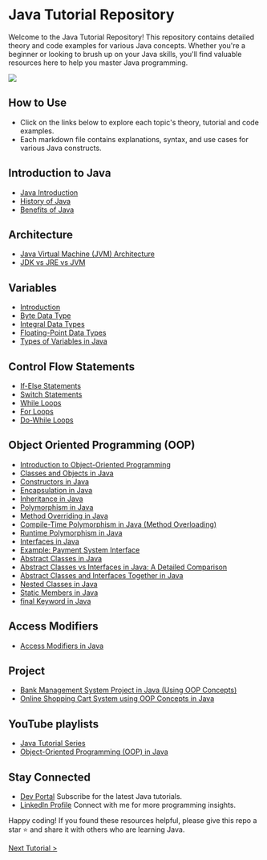 # Java Tutorial Repository
Welcome to the Java Tutorial Repository! This repository contains detailed theory and code examples for various Java concepts. Whether you're a beginner or looking to brush up on your Java skills, you'll find valuable resources here to help you master Java programming.

[![](https://markdown-videos-api.jorgenkh.no/youtube/dWtt8E7VALY)](https://youtu.be/dWtt8E7VALY)

## How to Use
* Click on the links below to explore each topic's theory, tutorial and code examples.
* Each markdown file contains explanations, syntax, and use cases for various Java constructs.

## Introduction to Java
- [Java Introduction](introduction-to-java/JavaIntroduction.md)
- [History of Java](introduction-to-java/JavaHistory.md)
- [Benefits of Java](introduction-to-java/JavaBenefits.md)

## Architecture
- [Java Virtual Machine (JVM) Architecture](architecture/jvm-architecture/JVMArchitecture.md)
- [JDK vs JRE vs JVM](architecture/jdk-jre-jvm/JDKvsJREvsJVM.md)

## Variables
- [Introduction](variables/IntroductionToVaraibles.md)
- [Byte Data Type](variables/ByteDataType.md)
- [Integral Data Types](variables/IntegralDataTypes.md)
- [Floating-Point Data Types](variables/FloatingPointDataType.md)
- [Types of Variables in Java](variables/VariablesTypes.md)

## Control Flow Statements
- [If-Else Statements](control-flow-statements/if-else/IfElseTheory.md)
- [Switch Statements](control-flow-statements/switch/SwitchTheory.md)
- [While Loops](control-flow-statements/loops/while-loop/WhileLoopTheory.md)
- [For Loops](control-flow-statements/loops/for-loop/ForLoopTheory.md)
- [Do-While Loops](control-flow-statements/loops/do-while-loop/DoWhileLoopTheory.md)

## Object Oriented Programming (OOP)
- [Introduction to Object-Oriented Programming](object-oriented-programming/introduction-to-oop/IntroductionToOOP.md)
- [Classes and Objects in Java](object-oriented-programming/classes-and-objects/ClassesAndObjects.md)
- [Constructors in Java](object-oriented-programming/constructors/Constructors.md)
- [Encapsulation in Java](object-oriented-programming/encapsulation/Encapsulation.md)
- [Inheritance in Java](object-oriented-programming/inheritance/Inheritance.md)
- [Polymorphism in Java](object-oriented-programming/polymorphism/Polymorphism.md)
- [Method Overriding in Java](object-oriented-programming/method-overriding/MethodOverriding.md)
- [Compile-Time Polymorphism in Java (Method Overloading)](object-oriented-programming/method-overloading/MethodOverloading.md)
- [Runtime Polymorphism in Java](object-oriented-programming/runtime-polymorphism/RuntimePolymorphism.md)
- [Interfaces in Java](object-oriented-programming/interfaces/Interfaces.md)
- [Example: Payment System Interface](object-oriented-programming/interfaces/InterfacesExample.md)
- [Abstract Classes in Java](object-oriented-programming/abstract/AbstractClasses.md)
- [Abstract Classes vs Interfaces in Java: A Detailed Comparison](object-oriented-programming/abstractclassesvsinterfaces/AbstractClassesVsInterfaces.md)
- [Abstract Classes and Interfaces Together in Java](object-oriented-programming/abstractandinterfaces/AbstractAndInterfaces.md)
- [Nested Classes in Java](object-oriented-programming/nestedclasses/NestedClasses.md)
- [Static Members in Java](object-oriented-programming/static-members/StaticMembers.md)
- [final Keyword in Java](final/finalKeyword.md)

## Access Modifiers
- [Access Modifiers in Java](access-modifiers/AccessModifiers.md)

## Project
- [Bank Management System Project in Java (Using OOP Concepts)](project/BankMgmtSystem.md)
- [Online Shopping Cart System using OOP Concepts in Java](project/OnlineShoppingCartSystem.md)

## YouTube playlists
* [Java Tutorial Series](https://www.youtube.com/playlist?list=PLKrxcqbQdCgZDkAiCs6uGFK7yzhFkjNJU)
* [Object-Oriented Programming (OOP) in Java](https://www.youtube.com/playlist?list=PLKrxcqbQdCgbF2t_O8w2Kjx0R7qYTA2XB)

## Stay Connected
* [Dev Portal](https://www.youtube.com/@DevPortal2114)
Subscribe for the latest Java tutorials.
* [LinkedIn Profile](https://www.linkedin.com/in/nakul-mitra-microservices-spring-boot-java-postgresql/)
Connect with me for more programming insights.

Happy coding! If you found these resources helpful, please give this repo a star ⭐ and share it with others who are learning Java.

[Next Tutorial >](https://github.com/nakulmitra/java-tutorial/blob/master/introduction-to-java/JavaIntroduction.md)

                                                                                                                  